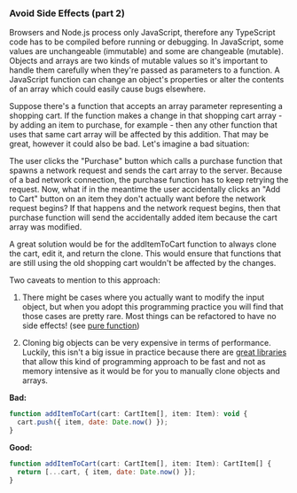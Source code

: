 ### Avoid Side Effects (part 2)

Browsers and Node.js process only JavaScript, therefore any TypeScript code has to be compiled before running or debugging. In JavaScript, some values are unchangeable (immutable) and some are changeable (mutable). Objects and arrays are two kinds of mutable values so it's important to handle them carefully when they're passed as parameters to a function. A JavaScript function can change an object's properties or alter the contents of an array which could easily cause bugs elsewhere.

Suppose there's a function that accepts an array parameter representing a shopping cart. If the function makes a change in that shopping cart array - by adding an item to purchase, for example - then any other function that uses that same cart array will be affected by this addition. That may be great, however it could also be bad. Let's imagine a bad situation:

The user clicks the "Purchase" button which calls a purchase function that spawns a network request and sends the cart array to the server. Because of a bad network connection, the purchase function has to keep retrying the request. Now, what if in the meantime the user accidentally clicks an "Add to Cart" button on an item they don't actually want before the network request begins? If that happens and the network request begins, then that purchase function will send the accidentally added item because the cart array was modified.

A great solution would be for the addItemToCart function to always clone the cart, edit it, and return the clone. This would ensure that functions that are still using the old shopping cart wouldn't be affected by the changes.

Two caveats to mention to this approach:

1.  There might be cases where you actually want to modify the input object, but when you adopt this programming practice you will find that those cases are pretty rare. Most things can be refactored to have no side effects! (see [pure function](https://en.wikipedia.org/wiki/Pure_function))
    
2.  Cloning big objects can be very expensive in terms of performance. Luckily, this isn't a big issue in practice because there are [great libraries](https://github.com/immutable-js/immutable-js) that allow this kind of programming approach to be fast and not as memory intensive as it would be for you to manually clone objects and arrays.
    

**Bad:**

```js
function addItemToCart(cart: CartItem[], item: Item): void {
  cart.push({ item, date: Date.now() });
}
```

**Good:**

```js
function addItemToCart(cart: CartItem[], item: Item): CartItem[] {
  return [...cart, { item, date: Date.now() }];
}
```
